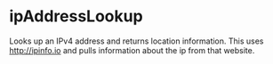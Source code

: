 # ipAddressLookup
Looks up an IPv4 address and returns location information.
This uses http://ipinfo.io and pulls information about the ip from that website.
